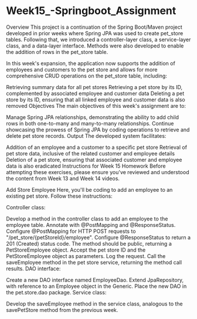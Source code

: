 # Week15_-Springboot_Assignment

Overview
This project is a continuation of the Spring Boot/Maven project developed in prior weeks where Spring JPA was used to create pet_store tables. Following that, we introduced a controller-layer class, a service-layer class, and a data-layer interface. Methods were also developed to enable the addition of rows in the pet_store table.

In this week's expansion, the application now supports the addition of employees and customers to the pet store and allows for more comprehensive CRUD operations on the pet_store table, including:

Retrieving summary data for all pet stores
Retrieving a pet store by its ID, complemented by associated employee and customer data
Deleting a pet store by its ID, ensuring that all linked employee and customer data is also removed
Objectives
The main objectives of this week's assignment are to:

Manage Spring JPA relationships, demonstrating the ability to add child rows in both one-to-many and many-to-many relationships.
Continue showcasing the prowess of Spring JPA by coding operations to retrieve and delete pet store records.
Output
The developed system facilitates:

Addition of an employee and a customer to a specific pet store
Retrieval of pet store data, inclusive of the related customer and employee details
Deletion of a pet store, ensuring that associated customer and employee data is also eradicated
Instructions for Week 15 Homework
Before attempting these exercises, please ensure you've reviewed and understood the content from Week 13 and Week 14 videos.

Add Store Employee
Here, you'll be coding to add an employee to an existing pet store. Follow these instructions:

Controller class:

Develop a method in the controller class to add an employee to the employee table.
Annotate with @PostMapping and @ResponseStatus.
Configure @PostMapping for HTTP POST requests to "/pet_store/{petStoreId}/employee".
Configure @ResponseStatus to return a 201 (Created) status code.
The method should be public, returning a PetStoreEmployee object.
Accept the pet store ID and the PetStoreEmployee object as parameters.
Log the request.
Call the saveEmployee method in the pet store service, returning the method call results.
DAO interface:

Create a new DAO interface named EmployeeDao.
Extend JpaRepository, with reference to an Employee object in the Generic.
Place the new DAO in the pet.store.dao package.
Service class:

Develop the saveEmployee method in the service class, analogous to the savePetStore method from the previous week.

